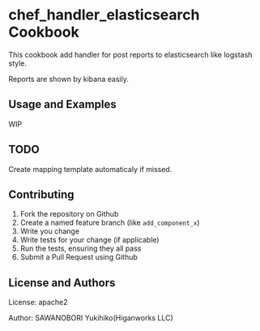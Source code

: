 chef_handler_elasticsearch Cookbook
==========================

This cookbook add handler for post reports to elasticsearch like logstash style.

Reports are shown by kibana easily.

Usage and Examples
---

WIP

TODO
---

Create mapping template automaticaly if missed.

Contributing
------------

1. Fork the repository on Github
2. Create a named feature branch (like `add_component_x`)
3. Write you change
4. Write tests for your change (if applicable)
5. Run the tests, ensuring they all pass
6. Submit a Pull Request using Github

License and Authors
-------------------

License: apache2

Author: SAWANOBORI Yukihiko(Higanworks LLC)
